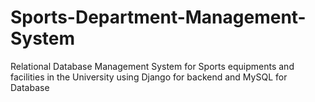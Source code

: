 # Sports-Department-Management-System
Relational Database Management System for Sports equipments and facilities in the University using Django for backend and MySQL for Database
